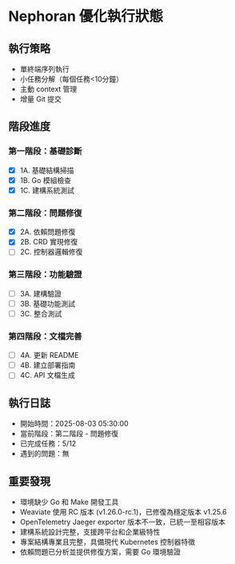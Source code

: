 # Nephoran 優化執行狀態

## 執行策略
- 單終端序列執行
- 小任務分解（每個任務<10分鐘）
- 主動 context 管理
- 增量 Git 提交

## 階段進度
### 第一階段：基礎診斷
- [x] 1A. 基礎結構掃描
- [x] 1B. Go 模組檢查
- [x] 1C. 建構系統測試

### 第二階段：問題修復
- [x] 2A. 依賴問題修復
- [x] 2B. CRD 實現修復
- [ ] 2C. 控制器邏輯修復

### 第三階段：功能驗證
- [ ] 3A. 建構驗證
- [ ] 3B. 基礎功能測試
- [ ] 3C. 整合測試

### 第四階段：文檔完善
- [ ] 4A. 更新 README
- [ ] 4B. 建立部署指南
- [ ] 4C. API 文檔生成

## 執行日誌
- 開始時間：2025-08-03 05:30:00
- 當前階段：第二階段 - 問題修復
- 已完成任務：5/12
- 遇到的問題：無

## 重要發現
- 環境缺少 Go 和 Make 開發工具
- Weaviate 使用 RC 版本 (v1.26.0-rc.1)，已修復為穩定版本 v1.25.6
- OpenTelemetry Jaeger exporter 版本不一致，已統一至相容版本
- 建構系統設計完整，支援跨平台和企業級特性
- 專案結構專業且完整，具備現代 Kubernetes 控制器特徵
- 依賴問題已分析並提供修復方案，需要 Go 環境驗證